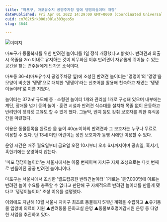 ```yaml
---
title: "마포구, 마포유수지 공영주자창 옆에 댕댕이놀이터 개장"
datePublished: Fri Apr 01 2022 14:29:00 GMT+0000 (Coordinated Universal Time)
cuid: cm702t5rk000z08la303geo5x
slug: 3644

---
```



![이미지](https://cdn.hashnode.com/res/hashnode/image/upload/v1739253804670/e65f7ce8-a342-4885-8176-1936385ef741.jpeg)

마포구가 동물복지를 위한 반려견 놀이터를 1일 정식 개장했다고 밝혔다. 반려견과 외출 시 목줄을 2ｍ 이내로 유지하는 것이 의무화된 이후 반려견이 자유롭게 뛰어놀 수 있는 공간을 찾는 견주들에게 반가운 소식이다.

마포동 36-4(마포유수지 공영주차장 옆)에 조성된 반려견 놀이터는 '멍멍이'의 '멍멍'을 모양이 비슷한 '댕댕'으로 대체한 '댕댕이'라는 신조어를 활용해 친숙하고 재밌는 '댕댕이놀이터'로 이름 지었다.

놀이터는 372㎡ 규모에 중ㆍ소형견 놀이터 1개와 관리실 1개로 구성돼 있으며 내부에는 계단, 장애물 넘기 등의 놀이ㆍ훈련 시설과 반려견 식수대를 설치해 목줄 없이 운동하고 반려인이 펫티켓 교육도 할 수 있게 했다. 그늘막, 벤치 등도 갖춰 보호자를 위한 휴식공간을 마련했다.

이용은 동물등록을 완료한 몸 높이 40㎝ 이하의 반려견과 그 보호자는 누구나 무료로 이용할 수 있다. 단 13세 미만 어린이는 성인 보호자가 동행 시에만 이용할 수 있다.

운영 시간은 매주 월요일부터 금요일 오전 10시부터 오후 6시까지이며 공휴일, 혹서기, 혹한기에는 운영하지 않는다.

'마포 댕댕이놀이터'는 서울시에서는 아홉 번째이며 자치구 자체 조성으로는 다섯 번째로 만들어진 공공 반려견 놀이터이다.

마포구는 서울시에서 조성한 '월드컵공원 반려견놀이터' 1개로는 1만7,000명에 이르는 반려견 놀이 수요를 충족할 수 없다고 판단해 구 자체적으로 반려견 놀이터를 만들게 됐다고 '댕댕이놀이터' 조성 이유를 설명했다.

이외에도 지난해 10월 서울시 자치구 최초로 동물복지 5개년 계획을 수립하고 ▲유기동물 입양비 의료비 지원 ▲반려동물 문화교실 운영 ▲동물보호명예감시원 운영 등 다양한 사업을 추진하고 있다.